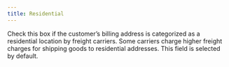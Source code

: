 ```yaml
---
title: Residential
---
```



Check this box if the customer’s billing address is categorized as a  residential location by freight carriers. Some carriers charge higher  freight charges for shipping goods to residential addresses. This field  is selected by default.
